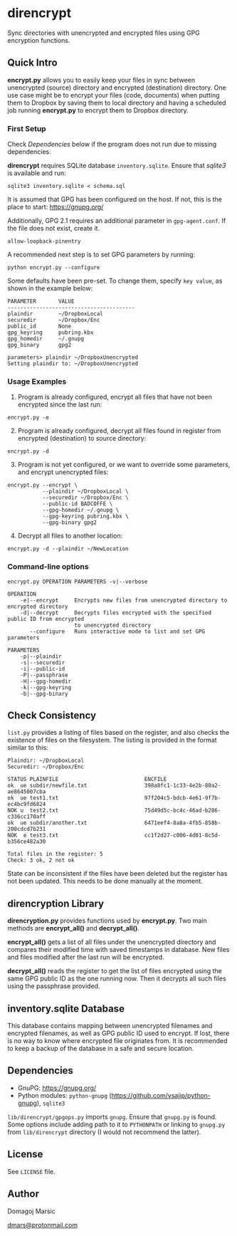 # direncrypt

Sync directories with unencrypted and encrypted files using GPG encryption functions.

## Quick Intro

**encrypt.py** allows you to easily keep your files in sync between unencrypted (source) directory and encrypted (destination) directory. One use case might be to encrypt your files (code, documents) when putting them to Dropbox by saving them to local directory and having a scheduled job running **encrypt.py** to encrypt them to Dropbox directory.

### First Setup

Check *Dependencies* below if the program does not run due to missing dependencies.

**direncrypt** requires SQLite database `inventory.sqlite`. Ensure that *sqlite3* is available and run:

```
sqlite3 inventory.sqlite < schema.sql
```

It is assumed that GPG has been configured on the host. If not, this is the place to start: https://gnupg.org/

Additionally, GPG 2.1 requires an additional parameter in `gpg-agent.conf`. If the file does not exist, create it.

```
allow-loopback-pinentry
```

A recommended next step is to set GPG parameters by running:

```
python encrypt.py --configure
```

Some defaults have been pre-set. To change them, specify `key value`, as shown in the example below:

```
PARAMETER       VALUE
----------------------------------------
plaindir        ~/DropboxLocal
securedir       ~/Dropbox/Enc
public_id       None
gpg_keyring     pubring.kbx
gpg_homedir     ~/.gnupg
gpg_binary      gpg2

parameters> plaindir ~/DropboxUnencrypted
Setting plaindir to: ~/DropboxUnencrypted
```

### Usage Examples

1) Program is already configured, encrypt all files that have not been encrypted since the last run:

```
encrypt.py -e
```

2) Program is already configured, decrypt all files found in register from encrypted (destination) to source directory:

```
encrypt.py -d
```

3) Program is not yet configured, or we want to override some parameters, and encrypt unencrypted files:

```
encrypt.py --encrypt \
           --plaindir ~/DropboxLocal \
           --securedir ~/Dropbox/Enc \
           --public-id BADCOFFE \
           --gpg-homedir ~/.gnupg \
           --gpg-keyring pubring.kbx \
           --gpg-binary gpg2
```

4) Decrypt all files to another location:

```
encrypt.py -d --plaindir ~/NewLocation
```

### Command-line options

```
encrypt.py OPERATION PARAMETERS -v|--verbose

OPERATION
    -e|--encrypt     Encrypts new files from unencrypted directory to encrypted directory
    -d|--decrypt     Decrypts files encrypted with the specified public ID from encrypted
                     to unencrypted directory
       --configure   Runs interactive mode to list and set GPG parameters

PARAMETERS
    -p|--plaindir
    -s|--securedir
    -i|--public-id
    -P|--passphrase
    -H|--gpg-homedir
    -k|--gpg-keyring
    -b|--gpg-binary
```
## Check Consistency

`list.py` provides a listing of files based on the register, and also checks the existence of files on the filesystem. The listing is provided in the format similar to this:

```
Plaindir: ~/DropboxLocal
Securedir: ~/Dropbox/Enc

STATUS PLAINFILE                           ENCFILE
ok  ue subdir/newfile.txt                  398a8fc1-1c33-4e2b-80a2-ae8645007cba
ok  ue test1.txt                           97f204c5-bdcb-4e61-9f7b-ec4bc9fd6824
NOK u  test2.txt                           75d49d5c-bc4c-46ad-b286-c336cc170aff
ok  ue subdir/another.txt                  6471eef4-8a8a-4fb5-858b-200cdcd7b231
NOK  e test3.txt                           cc1f2d27-c006-4d01-8c5d-b356ce482a30

Total files in the register: 5
Check: 3 ok, 2 not ok
```

State can be inconsistent if the files have been deleted but the register has not been updated. This needs to be done manually at the moment.

## direncryption Library

**direncryption.py** provides functions used by **encrypt.py**. Two main methods are **encrypt_all()** and **decrypt_all()**.

**encrypt_all()** gets a list of all files under the unencrypted directory and compares their modified time with saved timestamps in database. New files and files modified after the last run will be encrypted.

**decrypt_all()** reads the register to get the list of files encrypted using the same GPG public ID as the one running now. Then it decrypts all such files using the passphrase provided.

## inventory.sqlite Database

This database contains mapping between unencrypted filenames and encrypted filenames, as well as GPG public ID used to encrypt. If lost, there is no way to know where encrypted file originates from. It is recommended to keep a backup of the database in a safe and secure location.

## Dependencies

* GnuPG: https://gnupg.org/
* Python modules: `python-gnupg` (https://github.com/vsajip/python-gnupg), `sqlite3`

`lib/direncrypt/gpgops.py` imports `gnupg`. Ensure that `gnupg.py` is found. Some options include adding path to it to `PYTHONPATH` or linking to `gnupg.py` from `lib/direncrypt` directory (I would not recommend the latter).

## License

See `LICENSE` file.

## Author

Domagoj Marsic

<dmars@protonmail.com>

